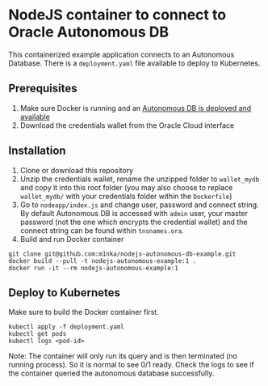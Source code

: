 # NodeJS container to connect to Oracle Autonomous DB

This containerized example application connects to an Autonomous Database. There is a `deployment.yaml` file available to deploy to Kubernetes.

## Prerequisites

1. Make sure Docker is running and an [Autonomous DB is deployed and available](https://www.oracle.com/goto/adbs/quickstart)
2. Download the credentials wallet from the Oracle Cloud interface

## Installation

1. Clone or download this repository
2. Unzip the credentials wallet, rename the unzipped folder to `wallet_mydb` and copy it into this root folder (you may also choose to replace `wallet_mydb/` with your credentials folder within the `Dockerfile`)
3. Go to `nodeapp/index.js` and change user, password and connect string. By default Autonomous DB is accessed with `admin` user, your master password (not the one which encrypts the credential wallet) and the connect string can be found within `tnsnames.ora`.
4. Build and run Docker container

```
git clone git@github.com:m1nka/nodejs-autonomous-db-example.git
docker build --pull -t nodejs-autonomous-example:1 .
docker run -it --rm nodejs-autonomous-example:1
```

## Deploy to Kubernetes

Make sure to build the Docker container first.

```
kubectl apply -f deployment.yaml
kubectl get pods
kubectl logs <pod-id>
```

Note: The container will only run its query and is then terminated (no running process). So it is normal to see 0/1 ready. Check the logs to see if the container queried the autonomous database successfully.
